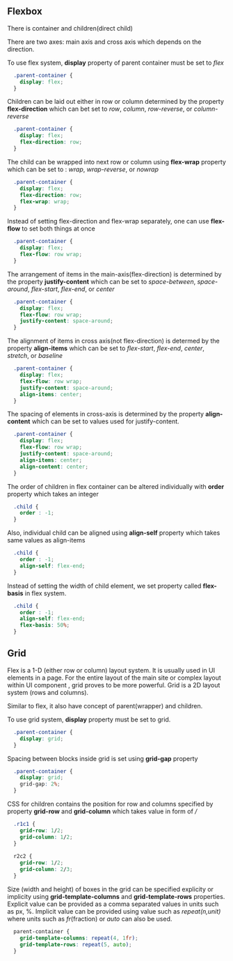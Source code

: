 ## Flexbox

There is container and children(direct child)

There are two axes: main axis and cross axis which depends on the direction.


To use flex system, **display** property of parent container must be set to *flex*

``` css
  .parent-container {
    display: flex;
  }
```

Children can be laid out either in row or column determined by the property **flex-direction** which can bet set to *row*, *column*, *row-reverse*, or *column-reverse*


``` css
  .parent-container {
    display: flex;
    flex-direction: row;
  }
```

The child can be wrapped into next row or column using **flex-wrap** property which can be set to : *wrap*, *wrap-reverse*, or *nowrap* 


``` css
  .parent-container {
    display: flex;
    flex-direction: row;
    flex-wrap: wrap;
  }
```

Instead of setting flex-direction and flex-wrap separately, one can use **flex-flow** to set both things at once

``` css
  .parent-container {
    display: flex;
    flex-flow: row wrap;
  }
```

The arrangement of items in the main-axis(flex-direction) is determined by the property **justify-content** which can be set to *space-between*, *space-around*, *flex-start*, *flex-end*, or *center*

``` css
  .parent-container {
    display: flex;
    flex-flow: row wrap;
    justify-content: space-around;
  }
```

The alignment of items in cross axis(not flex-direction) is determed by the property **align-items** which can be set to *flex-start*, *flex-end*, *center*, *stretch*, or *baseline*

``` css
  .parent-container {
    display: flex;
    flex-flow: row wrap;
    justify-content: space-around;
    align-items: center;
  }
```
The spacing of elements in cross-axis is determined by the property **align-content** which can be set to values used for justify-content.
``` css
  .parent-container {
    display: flex;
    flex-flow: row wrap;
    justify-content: space-around;
    align-items: center;
    align-content: center;
  }
```

The order of children in flex container can be altered individually with **order** property which takes an integer

``` css
  .child {
    order : -1;
  }
```

Also, individual child can be aligned using **align-self** property which takes same values as align-items

``` css
  .child {
    order : -1;
    align-self: flex-end;
  }
```
Instead of setting the width of child element, we set property called **flex-basis** in flex system. 

``` css
  .child {
    order : -1;
    align-self: flex-end;
    flex-basis: 50%;
  }
```
## Grid

Flex is a 1-D (either row or column) layout system. It is usually used in UI elements in a page. For the entire layout of the main site or complex layout within UI component , grid proves to be more powerful. Grid is a 2D layout system (rows and columns).

Similar to flex, it also have concept of parent(wrapper) and children.

To use grid system, **display** property must be set to grid.

``` css
  .parent-container {
    display: grid;
  }
```
Spacing between blocks inside grid is set using **grid-gap** property

``` css
  .parent-container {
    display: grid;
    grid-gap: 2%;
  }
```

CSS for children contains the position for row and columns specified by property **grid-row** and **grid-column** which takes value in form of *<startline>/<endline>*
  
``` css
  .r1c1 {
    grid-row: 1/2;
    grid-column: 1/2;
  }
  
  r2c2 {
    grid-row: 1/2;
    grid-column: 2/3;
  }
```
Size (width and height) of boxes in the grid can be specified explicity or implicity using **grid-template-columns** and **grid-template-rows** properties. Explicit value can be provided as a comma separated values in units such as px, %. Implicit value can be provided using value such as *repeat(n,unit)* where units such as *fr*(fraction) or *auto* can also be used.

```css
  parent-container {
    grid-template-columns: repeat(4, 1fr);
    grid-template-rows: repeat(5, auto);
  }
```
